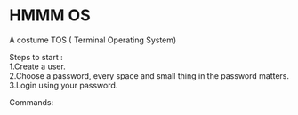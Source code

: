 # HMMM OS

A costume TOS ( Terminal Operating System)

Steps to start :<br/>
    1.Create a user.<br/>
    2.Choose a password, every space and small thing in the password matters.<br/>
    3.Login using your password.
  
  
Commands:
  
